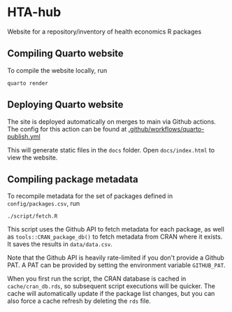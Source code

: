 # HTA-hub
Website for a repository/inventory of health economics R packages 

## Compiling Quarto website
To compile the website locally, run 
```
quarto render
```

## Deploying Quarto website
The site is deployed automatically on merges to main via Github actions. The config for this
action can be found at [.github/workflows/quarto-publish.yml]()


This will generate static files in the `docs` folder. Open `docs/index.html` to view the website.

## Compiling package metadata
To recompile metadata for the set of packages defined in `config/packages.csv`, run

```
./script/fetch.R
```

This script uses the Github API to fetch metadata for each package, as well as 
`tools::CRAN_package_db()` to fetch metadata from CRAN where it exists. 
It saves the results in `data/data.csv`.

Note that the Github API is heavily rate-limited if you don't provide a Github PAT. A PAT
can be provided by setting the environment variable `GITHUB_PAT`.

When you first run the script, the CRAN database is cached in `cache/cran_db.rds`, 
so subsequent script executions will be quicker. The cache will automatically update if
the package list changes, but you can also force a cache refresh by deleting the `rds` file.
